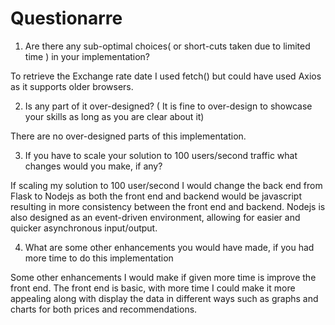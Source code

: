 # Questionarre
1. Are there any sub-optimal choices( or short-cuts taken due to limited time ) in your implementation?

To retrieve the Exchange rate date I used fetch() but could have used Axios as it supports older browsers.

2. Is any part of it over-designed? ( It is fine to over-design to showcase your skills as long as you are clear about it)

There are no over-designed parts of this implementation.

3. If you have to scale your solution to 100 users/second traffic what changes would you make, if any?

If scaling my solution to 100 user/second I would change the back end from Flask to Nodejs as 
both the front end and backend would be javascript resulting in more consistency between the front end and backend.
Nodejs is also designed as an event-driven environment, allowing for easier and quicker asynchronous input/output.

4. What are some other enhancements you would have made, if you had more time to do this implementation

Some other enhancements I would make if given more time is improve the front end.
The front end is basic, with more time I could make it more appealing along with display the
data in different ways such as graphs and charts for both prices and recommendations.